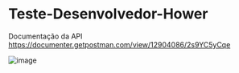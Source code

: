 # Teste-Desenvolvedor-Hower
Documentação da API
https://documenter.getpostman.com/view/12904086/2s9YC5yCqe

![image](https://github.com/eversonvansoski/Teste-Desenvolvedor-Hower/assets/33666832/94aeab05-6858-42a1-a5b3-e5fa79a4f44c)

